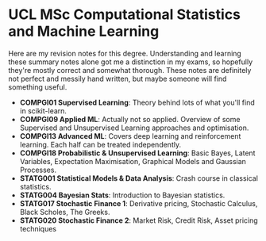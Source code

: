 # UCL MSc Computational Statistics and Machine Learning

Here are my revision notes for this degree. Understanding and learning these summary notes alone got me a distinction in my exams, so hopefully they're mostly correct and somewhat thorough. These notes are definitely not perfect and messily hand written, but maybe someone will find something useful.

* **COMPGI01 Supervised Learning**: Theory behind lots of what you'll find in scikit-learn.
* **COMPGI09 Applied ML**: Actually not so applied. Overview of some Supervised and Unsupervised Learning approaches and optimisation.
* **COMPGI13 Advanced ML**: Covers deep learning and reinforcement learning. Each half can be treated independently.
* **COMPGI18 Probabilistic & Unsupervised Learning**: Basic Bayes, Latent Variables, Expectation Maximisation, Graphical Models and Gaussian Processes.
* **STATG001 Statistical Models & Data Analysis**: Crash course in classical statistics.
* **STATG004 Bayesian Stats**: Introduction to Bayesian statistics.
* **STATG017 Stochastic Finance 1**: Derivative pricing, Stochastic Calculus, Black Scholes, The Greeks.
* **STATG020 Stochastic Finance 2**: Market Risk, Credit Risk, Asset pricing techniques
